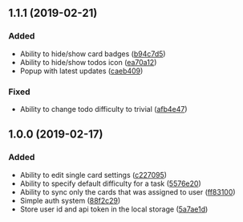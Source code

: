 ## 1.1.1 (2019-02-21)

### Added

* Ability to hide/show card badges ([b94c7d5](https://github.com/alexktzk/trello-habitica/commit/b94c7d5))
* Ability to hide/show todos icon ([ea70a12](https://github.com/alexktzk/trello-habitica/commit/ea70a12))
* Popup with latest updates ([caeb409](https://github.com/alexktzk/trello-habitica/commit/caeb409))

### Fixed

* Ability to change todo difficulty to trivial ([afb4e47](https://github.com/alexktzk/trello-habitica/commit/afb4e47))


## 1.0.0 (2019-02-17)

### Added

* Ability to edit single card settings ([c227095](https://github.com/alexktzk/trello-habitica/commit/c227095))
* Ability to specify default difficulty for a task ([5576e20](https://github.com/alexktzk/trello-habitica/commit/5576e20))
* Ability to sync only the cards that was assigned to user ([ff83100](https://github.com/alexktzk/trello-habitica/commit/ff83100))
* Simple auth system ([88f2c29](https://github.com/alexktzk/trello-habitica/commit/88f2c29))
* Store user id and api token in the local storage ([5a7ae1d](https://github.com/alexktzk/trello-habitica/commit/5a7ae1d))
